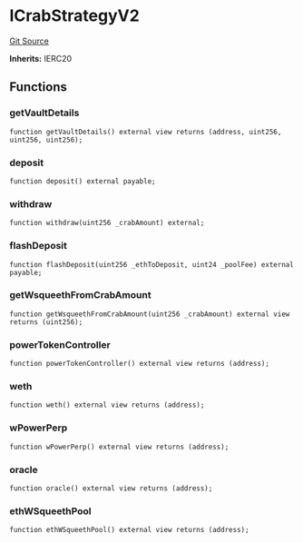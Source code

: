 # ICrabStrategyV2
[Git Source](https://github.com/opynfinance/squeeth-monorepo/blob/334783aa87db73939fb00d5b133216b0033dfece/src/interface/ICrabStrategyV2.sol)

**Inherits:**
IERC20


## Functions
### getVaultDetails


```solidity
function getVaultDetails() external view returns (address, uint256, uint256, uint256);
```

### deposit


```solidity
function deposit() external payable;
```

### withdraw


```solidity
function withdraw(uint256 _crabAmount) external;
```

### flashDeposit


```solidity
function flashDeposit(uint256 _ethToDeposit, uint24 _poolFee) external payable;
```

### getWsqueethFromCrabAmount


```solidity
function getWsqueethFromCrabAmount(uint256 _crabAmount) external view returns (uint256);
```

### powerTokenController


```solidity
function powerTokenController() external view returns (address);
```

### weth


```solidity
function weth() external view returns (address);
```

### wPowerPerp


```solidity
function wPowerPerp() external view returns (address);
```

### oracle


```solidity
function oracle() external view returns (address);
```

### ethWSqueethPool


```solidity
function ethWSqueethPool() external view returns (address);
```

